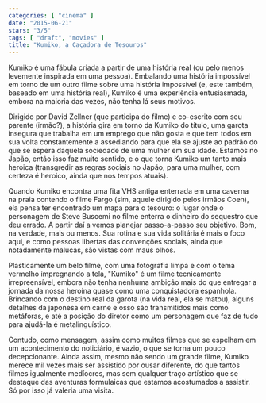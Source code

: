 ```yaml
---
categories: [ "cinema" ]
date: "2015-06-21"
stars: "3/5"
tags: [ "draft", "movies" ]
title: "Kumiko, a Caçadora de Tesouros"
---
```

Kumiko é uma fábula criada a partir de uma história real (ou pelo menos levemente inspirada em uma pessoa). Embalando uma história impossível em torno de um outro filme sobre uma história impossível (e, este também, baseado em uma história real), Kumiko é uma experiência entusiasmada, embora na maioria das vezes, não tenha lá seus motivos.

Dirigido por David Zellner (que participa do filme) e co-escrito com seu parente (irmão?), a história gira em torno da Kumiko do título, uma garota insegura que trabalha em um emprego que não gosta e que tem todos em sua volta constantemente a assediando para que ela se ajuste ao padrão do que se espera daquela sociedade de uma mulher em sua idade. Estamos no Japão, então isso faz muito sentido, e o que torna Kumiko um tanto mais heroica (transgredir as regras sociais no Japão, para uma mulher, com certeza é heroico, ainda que nos tempos atuais).

Quando Kumiko encontra uma fita VHS antiga enterrada em uma caverna na praia contendo o filme Fargo (sim, aquele dirigido pelos irmãos Coen), ela pensa ter encontrado um mapa para o tesouro: o lugar onde o personagem de Steve Buscemi no filme enterra o dinheiro do sequestro que deu errado. A partir daí a vemos planejar passo-a-passo seu objetivo. Bom, na verdade, mais ou menos. Sua rotina e sua vida solitária é mais o foco aqui, e como pessoas libertas das convenções sociais, ainda que notadamente malucas, são vistas com maus olhos.

Plasticamente um belo filme, com uma fotografia limpa e com o tema vermelho impregnando a tela, "Kumiko" é um filme tecnicamente irrepreensível, embora não tenha nenhuma ambição mais do que entregar a jornada da nossa heroína quase como uma conquistadora espanhola. Brincando com o destino real da garota (na vida real, ela se matou), alguns detalhes da japonesa em carne e osso são transmitidos mais como metáforas, e até a posição do diretor como um personagem que faz de tudo para ajudá-la é metalinguístico.

Contudo, como mensagem, assim como muitos filmes que se espelham em um acontecimento do noticiário, é vazio, o que se torna um pouco decepcionante. Ainda assim, mesmo não sendo um grande filme, Kumiko merece mil vezes mais ser assistido por ousar diferente, do que tantos filmes igualmente medíocres, mas sem qualquer traço artístico que se destaque das aventuras formulaicas que estamos acostumados a assistir. Só por isso já valeria uma visita.
